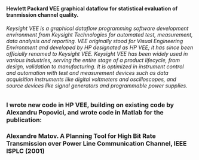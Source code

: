 ####  Hewlett Packard VEE graphical dataflow for statistical evaluation of tranmission channel quality.

###### Keysight VEE is a graphical dataflow programming software development environment from Keysight Technologies for automated test, measurement, data analysis and reporting. VEE originally stood for Visual Engineering Environment and developed by HP designated as HP VEE; it has since been officially renamed to Keysight VEE. Keysight VEE has been widely used in various industries, serving the entire stage of a product lifecycle, from design, validation to manufacturing. It is optimized in instrument control and automation with test and measurement devices such as data acquisition instruments like digital voltmeters and oscilloscopes, and source devices like signal generators and programmable power supplies.

###  I wrote new code in HP VEE, building on existing code by Alexandru Popovici, and wrote code in Matlab for the publication:

###  Alexandre Matov. A Planning Tool for High Bit Rate Transmission over Power Line Communication Channel, IEEE ISPLC (2001)
